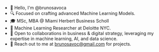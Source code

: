 
- 👋 Hello, I'm @brunosavoca
- 🔍 Focused on crafting advanced Machine Learning Models.
- 🎓 MSc, MBA @ Miami Herbert Business Scholl
- 🗽 Machine Learning Researcher at Deloitte NYC.
- 🚀 Open to collaborations in business & digital strategy, leveraging my expertise in machine learning, AI, and data science.
- 📧 Reach out to me at brunosavoc@gmail.com for projects.

<!---
brunosavoca/brunosavoca is a ✨ special ✨ repository because its `README.md` (this file) appears on your GitHub profile.
You can click the Preview link to take a look at your changes.
--->
